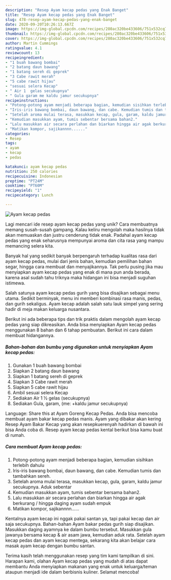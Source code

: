 ```yaml
---
description: "Resep Ayam kecap pedas yang Enak Banget"
title: "Resep Ayam kecap pedas yang Enak Banget"
slug: 478-resep-ayam-kecap-pedas-yang-enak-banget
date: 2020-09-20T10:26:13.667Z
image: https://img-global.cpcdn.com/recipes/280ac320be433606/751x532cq70/ayam-kecap-pedas-foto-resep-utama.jpg
thumbnail: https://img-global.cpcdn.com/recipes/280ac320be433606/751x532cq70/ayam-kecap-pedas-foto-resep-utama.jpg
cover: https://img-global.cpcdn.com/recipes/280ac320be433606/751x532cq70/ayam-kecap-pedas-foto-resep-utama.jpg
author: Martin Cummings
ratingvalue: 4.1
reviewcount: 13
recipeingredient:
- "1 buah bawang bombai"
- "2 batang daun bawang"
- "1 batang sereh di geprek"
- "3 Cabe rawit merah"
- "5 cabe rawit hijau"
- "sesuai selera Kecap"
- " Air 1  gelas secukupnya"
- " Gula garam me kaldu jamur secukupnya"
recipeinstructions:
- "Potong-potong ayam menjadi beberapa bagian, kemudian sisihkan terlebih dahulu"
- "Iris-iris bawang bombai, daun bawang, dan cabe. Kemudian tumis dan tambahkan sereh."
- "Setelah aroma mulai terasa, masukkan kecap, gula, garam, kaldu jamur secukupnya. Aduk sebentar"
- "Kemudian masukkan ayam, tumis sebentar bersama bahan2."
- "Lalu masukkan air secara perlahan dan biarkan hingga air agak berkurang / hingga daging ayam sudah empuk"
- "Matikan kompor, sajikannnn......"
categories:
- Resep
tags:
- ayam
- kecap
- pedas

katakunci: ayam kecap pedas 
nutrition: 250 calories
recipecuisine: Indonesian
preptime: "PT24M"
cooktime: "PT60M"
recipeyield: "1"
recipecategory: Lunch

---
```



![Ayam kecap pedas](https://img-global.cpcdn.com/recipes/280ac320be433606/751x532cq70/ayam-kecap-pedas-foto-resep-utama.jpg)

Lagi mencari ide resep ayam kecap pedas yang unik? Cara membuatnya memang susah-susah gampang. Kalau keliru mengolah maka hasilnya tidak akan memuaskan dan justru cenderung tidak enak. Padahal ayam kecap pedas yang enak seharusnya mempunyai aroma dan cita rasa yang mampu memancing selera kita.

Banyak hal yang sedikit banyak berpengaruh terhadap kualitas rasa dari ayam kecap pedas, mulai dari jenis bahan, kemudian pemilihan bahan segar, hingga cara membuat dan menyajikannya. Tak perlu pusing jika mau menyiapkan ayam kecap pedas yang enak di mana pun anda berada, karena asal sudah tahu triknya maka hidangan ini bisa menjadi suguhan istimewa.

Salah satunya ayam kecap pedas gurih yang bisa disajikan sebagai menu utama. Sedikit berminyak, menu ini memberi kombinasi rasa manis, pedas, dan gurih sekaligus. Ayam kecap adalah salah satu lauk simpel yang sering hadir di meja makan keluarga nusantara.


Berikut ini ada beberapa tips dan trik praktis dalam mengolah ayam kecap pedas yang siap dikreasikan. Anda bisa menyiapkan Ayam kecap pedas menggunakan 8 bahan dan 6 tahap pembuatan. Berikut ini cara dalam membuat hidangannya.

<!--inarticleads1-->

##### Bahan-bahan dan bumbu yang digunakan untuk menyiapkan Ayam kecap pedas:

1. Gunakan 1 buah bawang bombai
1. Siapkan 2 batang daun bawang
1. Siapkan 1 batang sereh di geprek
1. Siapkan 3 Cabe rawit merah
1. Siapkan 5 cabe rawit hijau
1. Ambil sesuai selera Kecap
1. Sediakan  Air 1 ½ gelas (secukupnya)
1. Sediakan  Gula, garam, (me: +kaldu jamur secukupnya)


Language: Share this at Ayam Goreng Kecap Pedas. Anda bisa mencoba membuat ayam bakar kecap pedas manis. Ayam yang dibakar akan kering Resep Ayam Bakar Kecap yang akan resepkuerenyah hadirkan di bawah ini bisa Anda coba di. Resep ayam kecap pedas kental berikut bisa kamu buat di rumah. 

<!--inarticleads2-->

##### Cara membuat Ayam kecap pedas:

1. Potong-potong ayam menjadi beberapa bagian, kemudian sisihkan terlebih dahulu
1. Iris-iris bawang bombai, daun bawang, dan cabe. Kemudian tumis dan tambahkan sereh.
1. Setelah aroma mulai terasa, masukkan kecap, gula, garam, kaldu jamur secukupnya. Aduk sebentar
1. Kemudian masukkan ayam, tumis sebentar bersama bahan2.
1. Lalu masukkan air secara perlahan dan biarkan hingga air agak berkurang / hingga daging ayam sudah empuk
1. Matikan kompor, sajikannnn......


Kentalnya ayam kecap ini nggak pakai santan ya, tapi pakai kecap dan air saja secukupnya. Bahan-bahan  Ayam bakar pedas gurih siap disajikan. Masukkan daging ayamnya ke dalam bumbu tersebut. Masukkan gula jawanya bersama kecap &amp; air asam jawa, kemudian aduk rata. Setelah ayam kecap pedas dan ayam kecap mentega, sekarang kita akan belajar cara masak ayam kecap dengan bumbu santan. 

Terima kasih telah menggunakan resep yang tim kami tampilkan di sini. Harapan kami, olahan Ayam kecap pedas yang mudah di atas dapat membantu Anda menyiapkan makanan yang enak untuk keluarga/teman ataupun menjadi ide dalam berbisnis kuliner. Selamat mencoba!
